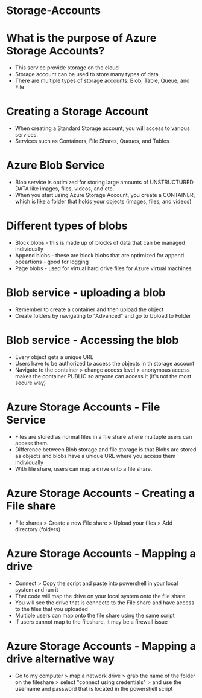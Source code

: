 # Storage-Accounts

# What is the purpose of Azure Storage Accounts?
- This service provide storage on the cloud
- Storage account can be used to store many types of data
- There are multiple types of storage accounts: Blob, Table, Queue, and File

# Creating a Storage Account
- When creating a Standard Storage account, you will access to various services.
- Services such as Containers, File Shares, Queues, and Tables


# Azure Blob Service
- Blob service is optimized for storing large amounts of UNSTRUCTURED DATA like images, files, videos, and etc.
- When you start using Azure Storage Account, you create a CONTAINER, which is like a folder that holds your objects (images, files, and videos)


# Different types of blobs
- Block blobs - this is made up of blocks of data that can be managed individually
- Append blobs - these are block blobs that are optimized for append opeartions - good for logging
- Page blobs - used for virtual hard drive files for Azure virtual machines

# Blob service - uploading a blob
- Remember to create a container and then upload the object
- Create folders by navigating to "Advanced" and go to Upload to Folder

# Blob service - Accessing the blob
- Every object gets a unique URL
- Users have to be authorized to access the objects in th storage account
- Navigate to the container > change access level > anonymous access makes the container PUBLIC so anyone can access it (it's not the most secure way)


# Azure Storage Accounts - File Service
- Files are stored as normal files in a file share where multuple users can access them.
- Difference between Blob storage and file storage is that Blobs are stored as objects and blobs have a unique URL where you access them individually
- With file share, users can map a drive onto a file share.

# Azure Storage Accounts - Creating a File share
- File shares > Create a new File share > Upload your files > Add directory (folders)

# Azure Storage Accounts - Mapping a drive
- Connect > Copy the script and paste into powershell in your local system and run it
- That code will map the drive on your local system onto the file share
- You will see the drive that is connecte to the File share and have access to the files that you uploaded 
- Multiple users can map onto the file share using the same script
- If users cannot map to the fileshare, it may be a firewall issue

# Azure Storage Accounts - Mapping a drive alternative way
- Go to my computer > map a network drive > grab the name of the folder on the fileshare > select "connect using credentials" > and use the username and password that is located in the powershell script
